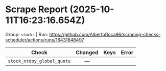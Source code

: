 # Scrape Report (2025-10-11T16:23:16.654Z)

Group: `stocks`  |  Run: https://github.com/AlbertoRoca96/scraping-checks-scheduler/actions/runs/18431848497

| Check | Changed | Keys | Error |
|---|:---:|:--|:--|
| `stock_ntdoy_global_quote` | — |  |  |

